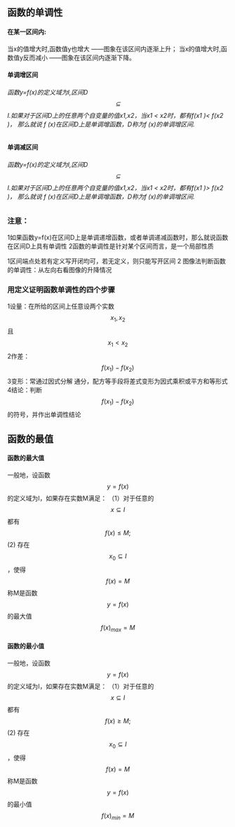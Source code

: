 ## 函数的单调性

#### 在某一区间内: 
当x的值增大时,函数值y也增大 ——图象在该区间内逐渐上升；
当x的值增大时,函数值y反而减小 ——图象在该区间内逐渐下降。

#### 单调增区间
###### 函数y=f(x)的定义域为I,区间D$$\subseteq$$I.如果对于区间D上的任意两个自变量的值x1,x2，当x1 < x2时，都有f(x1 )< f(x2 )， 那么就说 f (x)在区间D上是单调增函数，D称为f (x)的单调增区间. 

#### 单调减区间
###### 函数y=f(x)的定义域为I,区间D$$\subseteq$$I.如果对于区间D上的任意两个自变量的值x1,x2，当x1 < x2时，都有f(x1 )> f(x2 )， 那么就说 f (x)在区间D上是单调增函数，D称为f (x)的单调增区间. 

### 注意：
1如果函数y=f(x)在区间D上是单调递增函数，或者单调递减函数时，那么就说函数在区间D上具有单调性
2函数的单调性是针对某个区间而言，是一个局部性质

1区间端点处若有定义写开闭均可，若无定义，则只能写开区间
2 图像法判断函数的单调性：从左向右看图像的升降情况

### 用定义证明函数单调性的四个步骤
1设量：在所给的区间上任意设两个实数$$x_1,x_2$$且$$x_1 < x_2$$
2作差：$$f(x_1) - f(x_2)$$
3变形：常通过因式分解 通分，配方等手段将差式变形为因式乘积或平方和等形式
4结论：判断$$f(x_1) - f(x_2)$$的符号，并作出单调性结论

## 函数的最值
#### 函数的最大值
一般地，设函数$$y  = f(x)$$的定义域为I，如果存在实数M满足：
（1）对于任意的$$x \subseteq I$$ 都有$$f(x) \leq M;$$
(2) 存在$$x_0 \subseteq I $$，使得$$f(x) = M$$
称M是函数$$y = f(x)$$的最大值$$f(x)_{max} = M$$

#### 函数的最小值
一般地，设函数$$y  = f(x)$$的定义域为I，如果存在实数M满足：
（1）对于任意的$$x \subseteq I$$ 都有$$f(x) \geq M;$$
(2) 存在$$x_0 \subseteq I $$，使得$$f(x) = M$$
称M是函数$$y = f(x)$$的最小值$$f(x)_{min} = M$$